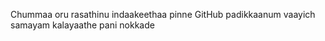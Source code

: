 Chummaa oru rasathinu indaakeethaa
pinne GitHub padikkaanum
vaayich samayam kalayaathe pani nokkade
